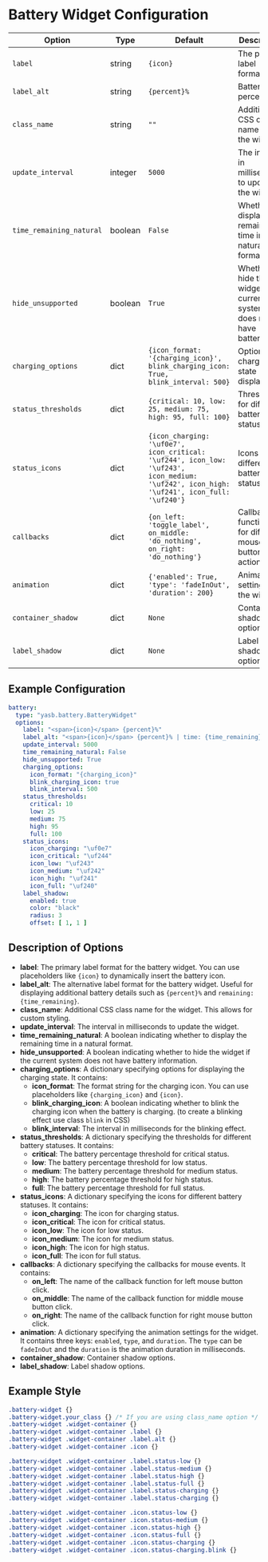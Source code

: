 # Battery Widget Configuration

| Option                  | Type    | Default                                      | Description                                                                 |
|-------------------------|---------|----------------------------------------------|-----------------------------------------------------------------------------|
| `label`                 | string  | `{icon}`                                     | The primary label format.                                                   |
| `label_alt`             | string  | `{percent}%` | Battery percent           | The alternative label format.                                               |
| `class_name`            | string  | `""`                                         | Additional CSS class name for the widget.                                    |
| `update_interval`       | integer | `5000`                                       | The interval in milliseconds to update the widget.                          |
| `time_remaining_natural`| boolean | `False`                                      | Whether to display the remaining time in a natural format.                  |
| `hide_unsupported`| boolean | `True`                                      | Whether to hide the widget if the current system does not have battery info.                  |
| `charging_options`      | dict    | `{icon_format: '{charging_icon}', blink_charging_icon: True, blink_interval: 500}` | Options for charging state display.                                         |
| `status_thresholds`     | dict    | `{critical: 10, low: 25, medium: 75, high: 95, full: 100}` | Thresholds for different battery statuses.                                  |
| `status_icons`          | dict    | `{icon_charging: '\uf0e7', icon_critical: '\uf244', icon_low: '\uf243', icon_medium: '\uf242', icon_high: '\uf241', icon_full: '\uf240'}` | Icons for different battery statuses.                                       |
| `callbacks`             | dict    | `{on_left: 'toggle_label', on_middle: 'do_nothing', on_right: 'do_nothing'}` | Callback functions for different mouse button actions.                      |
| `animation`         | dict    | `{'enabled': True, 'type': 'fadeInOut', 'duration': 200}`               | Animation settings for the widget.                                          |
| `container_shadow`   | dict   | `None`                  | Container shadow options.                       |
| `label_shadow`         | dict   | `None`                  | Label shadow options.                 |

## Example Configuration
```yaml
battery:
  type: "yasb.battery.BatteryWidget"
  options:
    label: "<span>{icon}</span> {percent}%"
    label_alt: "<span>{icon}</span> {percent}% | time: {time_remaining}"
    update_interval: 5000
    time_remaining_natural: False
    hide_unsupported: True
    charging_options:
      icon_format: "{charging_icon}"
      blink_charging_icon: true
      blink_interval: 500
    status_thresholds:
      critical: 10
      low: 25
      medium: 75
      high: 95
      full: 100
    status_icons:
      icon_charging: "\uf0e7"
      icon_critical: "\uf244"
      icon_low: "\uf243"
      icon_medium: "\uf242"
      icon_high: "\uf241"
      icon_full: "\uf240"
    label_shadow:
      enabled: true
      color: "black"
      radius: 3
      offset: [ 1, 1 ]
```


## Description of Options

- **label**: The primary label format for the battery widget. You can use placeholders like `{icon}` to dynamically insert the battery icon.
- **label_alt**: The alternative label format for the battery widget. Useful for displaying additional battery details such as `{percent}%` and `remaining: {time_remaining}`.
- **class_name**: Additional CSS class name for the widget. This allows for custom styling.
- **update_interval**: The interval in milliseconds to update the widget.
- **time_remaining_natural**: A boolean indicating whether to display the remaining time in a natural format.
- **hide_unsupported**: A boolean indicating whether to hide the widget if the current system does not have battery information.
- **charging_options**: A dictionary specifying options for displaying the charging state. It contains:
  - **icon_format**: The format string for the charging icon. You can use placeholders like `{charging_icon}` and `{icon}`.
  - **blink_charging_icon**: A boolean indicating whether to blink the charging icon when the battery is charging. (to create a blinking effect use class `blink` in CSS)
  - **blink_interval**: The interval in milliseconds for the blinking effect.
- **status_thresholds**: A dictionary specifying the thresholds for different battery statuses. It contains:
  - **critical**: The battery percentage threshold for critical status.
  - **low**: The battery percentage threshold for low status.
  - **medium**: The battery percentage threshold for medium status.
  - **high**: The battery percentage threshold for high status.
  - **full**: The battery percentage threshold for full status.
- **status_icons**: A dictionary specifying the icons for different battery statuses. It contains:
  - **icon_charging**: The icon for charging status.
  - **icon_critical**: The icon for critical status.
  - **icon_low**: The icon for low status.
  - **icon_medium**: The icon for medium status.
  - **icon_high**: The icon for high status.
  - **icon_full**: The icon for full status.
- **callbacks**: A dictionary specifying the callbacks for mouse events. It contains:
  - **on_left**: The name of the callback function for left mouse button click.
  - **on_middle**: The name of the callback function for middle mouse button click.
  - **on_right**: The name of the callback function for right mouse button click.
- **animation**: A dictionary specifying the animation settings for the widget. It contains three keys: `enabled`, `type`, and `duration`. The `type` can be `fadeInOut` and the `duration` is the animation duration in milliseconds.
- **container_shadow**: Container shadow options.
- **label_shadow**: Label shadow options.

## Example Style
```css
.battery-widget {}
.battery-widget.your_class {} /* If you are using class_name option */
.battery-widget .widget-container {}
.battery-widget .widget-container .label {}
.battery-widget .widget-container .label.alt {}
.battery-widget .widget-container .icon {}

.battery-widget .widget-container .label.status-low {}
.battery-widget .widget-container .label.status-medium {}
.battery-widget .widget-container .label.status-high {}
.battery-widget .widget-container .label.status-full {}
.battery-widget .widget-container .label.status-charging {}
.battery-widget .widget-container .label.status-charging {}

.battery-widget .widget-container .icon.status-low {}
.battery-widget .widget-container .icon.status-medium {}
.battery-widget .widget-container .icon.status-high {}
.battery-widget .widget-container .icon.status-full {}
.battery-widget .widget-container .icon.status-charging {}
.battery-widget .widget-container .icon.status-charging.blink {}
```